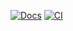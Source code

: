 [![Docs](https://img.shields.io/badge/Docs-GitHub%20Pages-blue)](https://adrien-1997.github.io/bike-forecast-paris-velib/)
[![CI](https://img.shields.io/github/actions/workflow/status/Adrien-1997/bike-forecast-paris-velib/site.yml?branch=main)](https://github.com/Adrien-1997/bike-forecast-paris-velib/actions)
